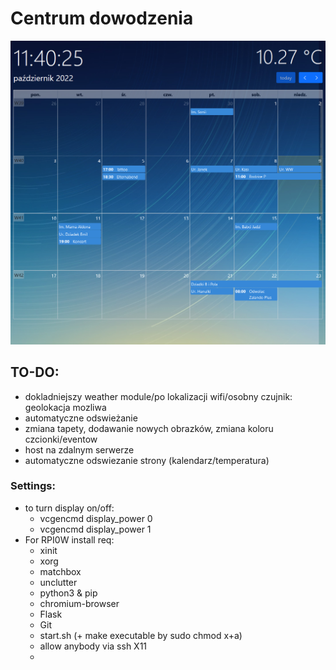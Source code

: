 # Centrum dowodzenia
![](img/dashboard.png)
## TO-DO:
- dokladniejszy weather module/po lokalizacji wifi/osobny czujnik: geolokacja mozliwa
- automatyczne odswieżanie
- zmiana tapety, dodawanie nowych obrazków, zmiana koloru czcionki/eventow
- host na zdalnym serwerze
- automatyczne odswiezanie strony (kalendarz/temperatura)
### Settings:
- to turn display on/off:
  - vcgencmd display_power 0
  - vcgencmd display_power 1
- For RPI0W install req:
  - xinit
  - xorg
  - matchbox
  - unclutter
  - python3 & pip
  - chromium-browser
  - Flask
  - Git
  - start.sh (+ make executable by sudo chmod x+a)
  - allow anybody via ssh X11
  - 
